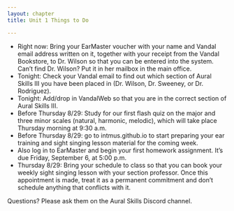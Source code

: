 ```yaml
---
layout: chapter
title: Unit 1 Things to Do

---
```


- Right now: Bring your EarMaster voucher with your name and Vandal email address written on it, together with your receipt from the Vandal Bookstore, to Dr. Wilson so that you can be entered into the system. Can’t find Dr. Wilson? Put it in her mailbox in the main office.
- Tonight: Check your Vandal email to find out which section of Aural Skills III you have been placed in (Dr. Wilson, Dr. Sweeney, or Dr. Rodriguez).
- Tonight: Add/drop in VandalWeb so that you are in the correct section of Aural Skills III.
- Before Thursday 8/29: Study for our first flash quiz on the major and three minor scales (natural, harmonic, melodic), which will take place Thursday morning at 9:30 a.m.
- Before Thursday 8/29: go to intmus.github.io to start preparing your ear training and sight singing lesson material for the coming week.
- Also log in to EarMaster and begin your first homework assignment. It’s due Friday, September 6, at 5:00 p.m.
- Thursday 8/29: Bring your schedule to class so that you can book your weekly sight singing lesson with your section professor. Once this appointment is made, treat it as a permanent commitment and don’t schedule anything that conflicts with it.

Questions? Please ask them on the Aural Skills Discord channel.
